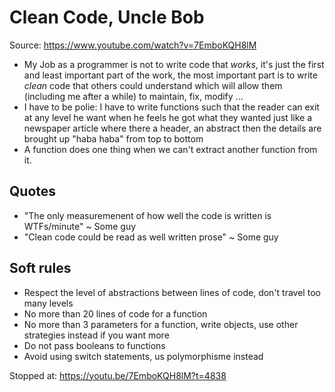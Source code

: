 # Clean Code, Uncle Bob
Source: https://www.youtube.com/watch?v=7EmboKQH8lM

- My Job as a programmer is not to write code that _works_, it's just the first
and least important part of the work, the most important part is to write _clean_
code that others could understand which will allow them (including me after a while) 
to maintain, fix, modify ...
- I have to be polie: I have to write functions such that the reader can exit at 
any level he want when he feels he got what they wanted just like a newspaper article where there a header, an abstract then the details are brought up "haba haba" from top to bottom
- A function does one thing when we can't extract another function from it.

## Quotes
- "The only measuremenent of how well the code is written is WTFs/minute" ~ Some guy
- "Clean code could be read as well written prose" ~ Some guy

## Soft rules
- Respect the level of abstractions between lines of code, don't travel too many levels
- No more than 20 lines of code for a function
- No more than 3 parameters for a function, write objects, use other strategies instead if you want more
- Do not pass booleans to functions
- Avoid using switch statements, us polymorphisme instead

Stopped at: https://youtu.be/7EmboKQH8lM?t=4838
